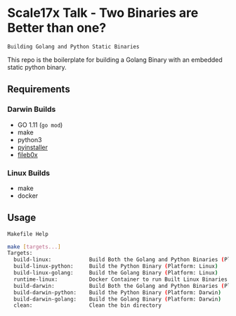 # Scale17x Talk - Two Binaries are Better than one?

`Building Golang and Python Static Binaries`

This repo is the boilerplate for building a Golang Binary with an embedded static python binary.

## Requirements

### Darwin Builds

* GO 1.11 (`go mod`)
* make
* python3
* [pyinstaller](https://pyinstaller.readthedocs.io/en/v3.3.1/operating-mode.html)
* [fileb0x](https://github.com/UnnoTed/fileb0x)
  
### Linux Builds

* make
* docker

## Usage

```bash
Makefile Help

make [targets...]
Targets:
  build-linux:            Build Both the Golang and Python Binaries (Platform: Linux)
  build-linux-python:     Build the Python Binary (Platform: Linux)
  build-linux-golang:     Build the Golang Binary (Platform: Linux)
  runtime-linux:          Docker Container to run Built Linux Binaries
  build-darwin:           Build Both the Golang and Python Binaries (Platform: Darwin)
  build-darwin-python:    Build the Python Binary (Platform: Darwin)
  build-darwin-golang:    Build the Golang Binary (Platform: Darwin)
  clean:                  Clean the bin directory
```
